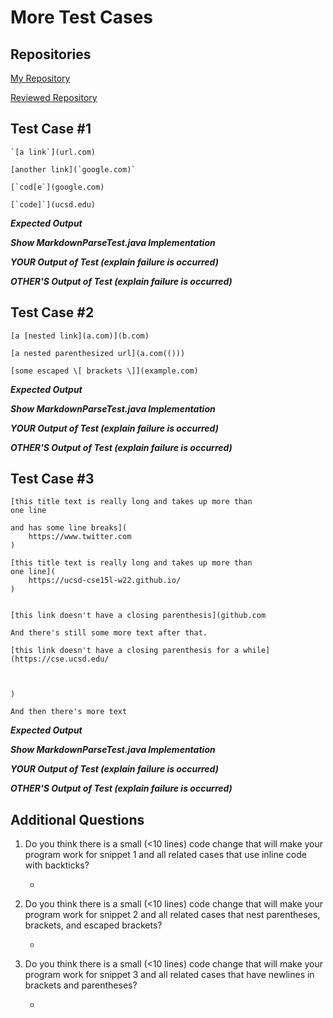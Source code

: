 # More Test Cases

## Repositories

[My Repository](https://github.com/breponte/markdown-parse)

[Reviewed Repository](https://github.com/yi113/markdown-parse)

## Test Case #1

```
`[a link`](url.com)

[another link](`google.com)`

[`cod[e`](google.com)

[`code]`](ucsd.edu)
```
***Expected Output***

***Show MarkdownParseTest.java Implementation***

***YOUR Output of Test (explain failure is occurred)***

***OTHER'S Output of Test (explain failure is occurred)***



## Test Case #2
```
[a [nested link](a.com)](b.com)

[a nested parenthesized url](a.com(()))

[some escaped \[ brackets \]](example.com)
```
***Expected Output***

***Show MarkdownParseTest.java Implementation***

***YOUR Output of Test (explain failure is occurred)***

***OTHER'S Output of Test (explain failure is occurred)***



## Test Case #3
```
[this title text is really long and takes up more than 
one line

and has some line breaks](
    https://www.twitter.com
)

[this title text is really long and takes up more than 
one line](
    https://ucsd-cse15l-w22.github.io/
)


[this link doesn't have a closing parenthesis](github.com

And there's still some more text after that.

[this link doesn't have a closing parenthesis for a while](https://cse.ucsd.edu/



)

And then there's more text
```
***Expected Output***

***Show MarkdownParseTest.java Implementation***

***YOUR Output of Test (explain failure is occurred)***

***OTHER'S Output of Test (explain failure is occurred)***



## Additional Questions
1) Do you think there is a small (<10 lines) code change that will make your program work for snippet 1 and all related cases that use inline code with backticks?

    -

2) Do you think there is a small (<10 lines) code change that will make your program work for snippet 2 and all related cases that nest parentheses, brackets, and escaped brackets?

    -

3) Do you think there is a small (<10 lines) code change that will make your program work for snippet 3 and all related cases that have newlines in brackets and parentheses?

    -
